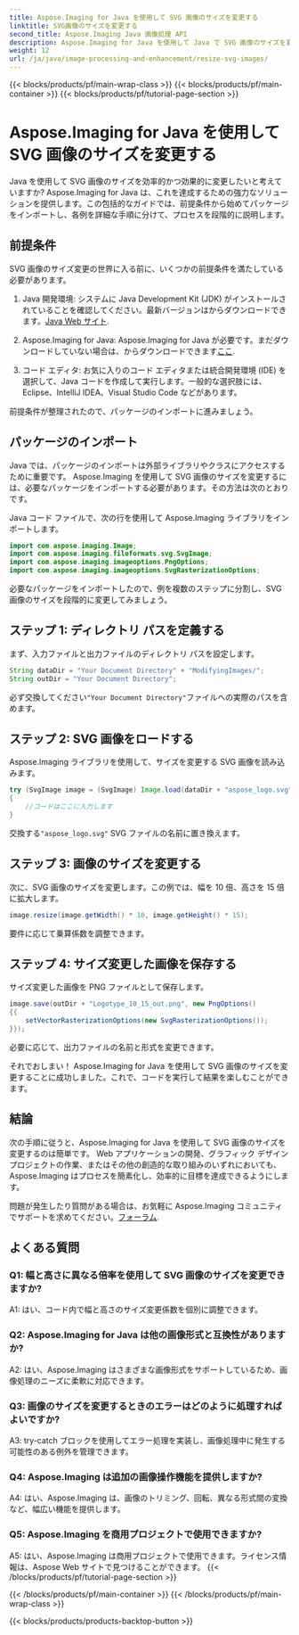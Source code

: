 ```yaml
---
title: Aspose.Imaging for Java を使用して SVG 画像のサイズを変更する
linktitle: SVG画像のサイズを変更する
second_title: Aspose.Imaging Java 画像処理 API
description: Aspose.Imaging for Java を使用して Java で SVG 画像のサイズを変更する方法を学びます。効率的な画像処理のためのステップバイステップのガイド。
weight: 12
url: /ja/java/image-processing-and-enhancement/resize-svg-images/
---
```


{{< blocks/products/pf/main-wrap-class >}}
{{< blocks/products/pf/main-container >}}
{{< blocks/products/pf/tutorial-page-section >}}

# Aspose.Imaging for Java を使用して SVG 画像のサイズを変更する

Java を使用して SVG 画像のサイズを効率的かつ効果的に変更したいと考えていますか? Aspose.Imaging for Java は、これを達成するための強力なソリューションを提供します。この包括的なガイドでは、前提条件から始めてパッケージをインポートし、各例を詳細な手順に分けて、プロセスを段階的に説明します。

## 前提条件

SVG 画像のサイズ変更の世界に入る前に、いくつかの前提条件を満たしている必要があります。

1.  Java 開発環境: システムに Java Development Kit (JDK) がインストールされていることを確認してください。最新バージョンはからダウンロードできます。[Java Web サイト](https://www.oracle.com/java/technologies/javase-downloads).

2. Aspose.Imaging for Java: Aspose.Imaging for Java が必要です。まだダウンロードしていない場合は、からダウンロードできます[ここ](https://releases.aspose.com/imaging/java/).

3. コード エディタ: お気に入りのコード エディタまたは統合開発環境 (IDE) を選択して、Java コードを作成して実行します。一般的な選択肢には、Eclipse、IntelliJ IDEA、Visual Studio Code などがあります。

前提条件が整理されたので、パッケージのインポートに進みましょう。

## パッケージのインポート

Java では、パッケージのインポートは外部ライブラリやクラスにアクセスするために重要です。 Aspose.Imaging を使用して SVG 画像のサイズを変更するには、必要なパッケージをインポートする必要があります。その方法は次のとおりです。

Java コード ファイルで、次の行を使用して Aspose.Imaging ライブラリをインポートします。

```java
import com.aspose.imaging.Image;
import com.aspose.imaging.fileformats.svg.SvgImage;
import com.aspose.imaging.imageoptions.PngOptions;
import com.aspose.imaging.imageoptions.SvgRasterizationOptions;
```

必要なパッケージをインポートしたので、例を複数のステップに分割し、SVG 画像のサイズを段階的に変更してみましょう。


## ステップ 1: ディレクトリ パスを定義する

まず、入力ファイルと出力ファイルのディレクトリ パスを設定します。

```java
String dataDir = "Your Document Directory" + "ModifyingImages/";
String outDir = "Your Document Directory";
```

必ず交換してください`"Your Document Directory"`ファイルへの実際のパスを含めます。

## ステップ 2: SVG 画像をロードする

Aspose.Imaging ライブラリを使用して、サイズを変更する SVG 画像を読み込みます。

```java
try (SvgImage image = (SvgImage) Image.load(dataDir + "aspose_logo.svg"))
{
    //コードはここに入力します
}
```

交換する`"aspose_logo.svg"` SVG ファイルの名前に置き換えます。

## ステップ 3: 画像のサイズを変更する

次に、SVG 画像のサイズを変更します。この例では、幅を 10 倍、高さを 15 倍に拡大します。

```java
image.resize(image.getWidth() * 10, image.getHeight() * 15);
```

要件に応じて乗算係数を調整できます。

## ステップ 4: サイズ変更した画像を保存する

サイズ変更した画像を PNG ファイルとして保存します。

```java
image.save(outDir + "Logotype_10_15_out.png", new PngOptions()
{{
    setVectorRasterizationOptions(new SvgRasterizationOptions());
}});
```

必要に応じて、出力ファイルの名前と形式を変更できます。

それでおしまい！ Aspose.Imaging for Java を使用して SVG 画像のサイズを変更することに成功しました。これで、コードを実行して結果を楽しむことができます。

## 結論

次の手順に従うと、Aspose.Imaging for Java を使用して SVG 画像のサイズを変更するのは簡単です。 Web アプリケーションの開発、グラフィック デザイン プロジェクトの作業、またはその他の創造的な取り組みのいずれにおいても、Aspose.Imaging はプロセスを簡素化し、効率的に目標を達成できるようにします。

問題が発生したり質問がある場合は、お気軽に Aspose.Imaging コミュニティでサポートを求めてください。[フォーラム](https://forum.aspose.com/).

## よくある質問

### Q1: 幅と高さに異なる倍率を使用して SVG 画像のサイズを変更できますか?

A1: はい、コード内で幅と高さのサイズ変更係数を個別に調整できます。

### Q2: Aspose.Imaging for Java は他の画像形式と互換性がありますか?

A2: はい、Aspose.Imaging はさまざまな画像形式をサポートしているため、画像処理のニーズに柔軟に対応できます。

### Q3: 画像のサイズを変更するときのエラーはどのように処理すればよいですか?

A3: try-catch ブロックを使用してエラー処理を実装し、画像処理中に発生する可能性のある例外を管理できます。

### Q4: Aspose.Imaging は追加の画像操作機能を提供しますか?

A4: はい、Aspose.Imaging は、画像のトリミング、回転、異なる形式間の変換など、幅広い機能を提供します。

### Q5: Aspose.Imaging を商用プロジェクトで使用できますか?

A5: はい、Aspose.Imaging は商用プロジェクトで使用できます。ライセンス情報は、Aspose Web サイトで見つけることができます。
{{< /blocks/products/pf/tutorial-page-section >}}

{{< /blocks/products/pf/main-container >}}
{{< /blocks/products/pf/main-wrap-class >}}

{{< blocks/products/products-backtop-button >}}
